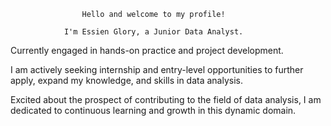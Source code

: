                     Hello and welcome to my profile!

                I'm Essien Glory, a Junior Data Analyst.

  Currently engaged in hands-on practice and project development.
                                       
 I am actively seeking internship and entry-level opportunities to further apply, expand my knowledge, and skills in data analysis.  
                                       
 Excited about the prospect of contributing to the field of data analysis, I am dedicated to continuous learning and growth in this dynamic domain.


<!---
Essien-glory/Essien-glory is a ✨ special ✨ repository because its `README.md` (this file) appears on your GitHub profile.
You can click the Preview link to take a look at your changes.
--->

